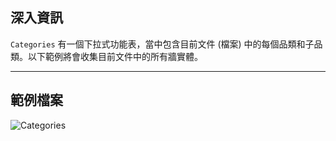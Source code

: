 ## 深入資訊
`Categories` 有一個下拉式功能表，當中包含目前文件 (檔案) 中的每個品類和子品類。以下範例將會收集目前文件中的所有牆實體。
___
## 範例檔案

![Categories](./DSRevitNodesUI.Categories_img.jpg)
